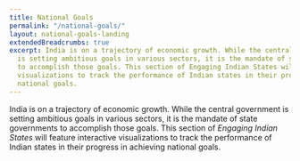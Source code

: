 ```yaml
---
title: National Goals
permalink: "/national-goals/"
layout: national-goals-landing
extendedBreadcrumbs: true
excerpt: India is on a trajectory of economic growth. While the central government
  is setting ambitious goals in various sectors, it is the mandate of state governments
  to accomplish those goals. This section of Engaging Indian States will feature interactive
  visualizations to track the performance of Indian states in their progress in achieving
  national goals.
---
```


India is on a trajectory of economic growth. While the central government is setting ambitious goals in various sectors, it is the mandate of state governments to accomplish those goals. This section of <em>Engaging Indian States</em> will feature interactive visualizations to track the performance of Indian states in their progress in achieving national goals.
